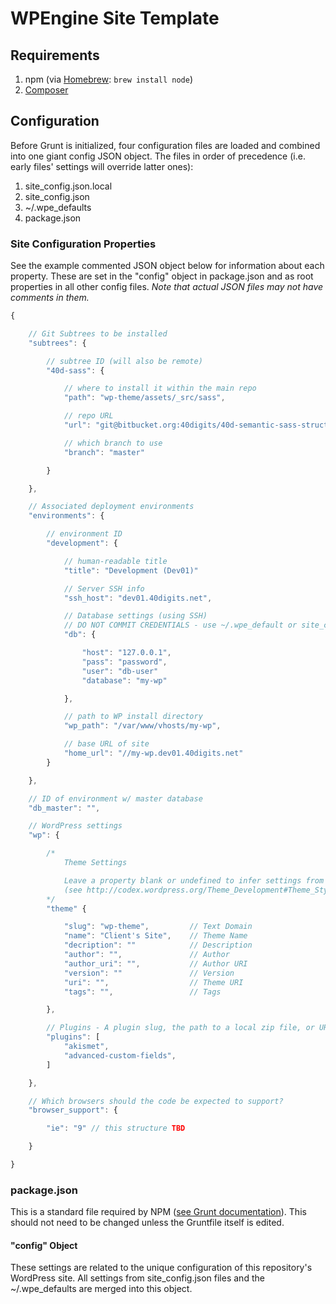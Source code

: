 WPEngine Site Template
======================

## Requirements
1. npm (via [Homebrew](http://brew.sh/#install): `brew install node`)
2. [Composer](https://getcomposer.org/doc/00-intro.md#globally-on-osx-via-homebrew-)

## Configuration
Before Grunt is initialized, four configuration files are loaded and combined into one giant config JSON object. The files in order of precedence (i.e. early files' settings will override latter ones):

1. site_config.json.local
2. site_config.json
3. ~/.wpe_defaults
4. package.json

### Site Configuration Properties
See the example commented JSON object below for information about each property. These are set in the "config" object in package.json and as root properties in all other config files. *Note that actual JSON files may not have comments in them.*

```js
{

	// Git Subtrees to be installed
	"subtrees": {

		// subtree ID (will also be remote)
		"40d-sass": {

			// where to install it within the main repo
			"path": "wp-theme/assets/_src/sass",

			// repo URL
			"url": "git@bitbucket.org:40digits/40d-semantic-sass-structure.git",

			// which branch to use
			"branch": "master"

		}

	},

	// Associated deployment environments
	"environments": {

		// environment ID
		"development": {

			// human-readable title
			"title": "Development (Dev01)"

			// Server SSH info
			"ssh_host": "dev01.40digits.net",

			// Database settings (using SSH)
			// DO NOT COMMIT CREDENTIALS - use ~/.wpe_default or site_config.json.local
			"db": {

				"host": "127.0.0.1",
				"pass": "password",
				"user": "db-user"
				"database": "my-wp"

			},

			// path to WP install directory
			"wp_path": "/var/www/vhosts/my-wp",

			// base URL of site
			"home_url": "//my-wp.dev01.40digits.net"
		}

	},

	// ID of environment w/ master database
    "db_master": "",

    // WordPress settings
    "wp": {

    	/*
	    	Theme Settings

	    	Leave a property blank or undefined to infer settings from package.json
	    	(see http://codex.wordpress.org/Theme_Development#Theme_Stylesheet)
    	*/
		"theme" {

			"slug": "wp-theme", 		// Text Domain
			"name": "Client's Site",	// Theme Name
			"decription": "" 			// Description
			"author": "", 				// Author
			"author_uri": "", 			// Author URI
			"version": "" 				// Version
			"uri": "", 					// Theme URI
			"tags": "", 				// Tags

		},

		// Plugins - A plugin slug, the path to a local zip file, or URL to a remote zip file.
		"plugins": [
			"akismet",
			"advanced-custom-fields",
	    ]

    },

    // Which browsers should the code be expected to support?
    "browser_support": {

    	"ie": "9" // this structure TBD

    }

}
```


### package.json
This is a standard file required by NPM ([see Grunt documentation](http://gruntjs.com/getting-started#package.json)). This should not need to be changed unless the Gruntfile itself is edited.

#### "config" Object
These settings are related to the unique configuration of this repository's WordPress site. All settings from site_config.json files and the ~/.wpe_defaults are merged into this object.